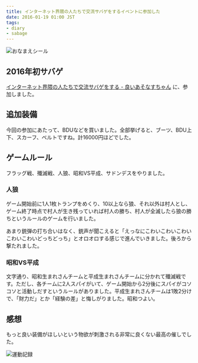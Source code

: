 ```yaml
---
title: インターネット界隈の人たちで交流サバゲをするイベントに参加した
date: 2016-01-19 01:00 JST
tags:
- diary
- sabage
---
```


![おなまえシール](2016/survival-game-01-nametag.jpg)

## 2016年初サバゲ
[インターネット界隈の人たちで交流サバゲをする - 良いあそなすちゃん](http://asonas.hatenablog.com/entry/2016/01/06/222228) に、参加しました。

## 追加装備
今回の参加にあたって、BDUなどを買いました。全部挙げると、ブーツ、BDU上下、スカーフ、ベルトですね。計16000円ほどでした。

## ゲームルール
フラッグ戦、殲滅戦、人狼、昭和VS平成、サドンデスをやりました。

### 人狼
ゲーム開始前に1人1枚トランプをめくり、10以上なら狼、それ以外は村人とし、ゲーム終了時点で村人が生き残っていれば村人の勝ち、村人が全滅したら狼の勝ちというルールのゲームを行いました。

あまり銃弾の打ち合いはなく、銃声が聞こえると「えっなにこわいこわいこわいこわいこわいどっちどっち」とオロオロする感じで進んでいきました。後ろから撃たれました。

### 昭和VS平成
文字通り、昭和生まれさんチームと平成生まれさんチームに分かれて殲滅戦です。ただし、各チームに2人スパイがいて、ゲーム開始から2分後にスパイがコソコソと活動しだすというルールがありました。平成生まれさんチームは1敗2分けで、「財力だ」とか「経験の差」と悔しがりました。昭和つよい。

## 感想
もっと良い装備がほしいという物欲が刺激される非常に良くない最高の催しでした。

![運動記録](2016/survival-game-01-fitbit.jpg)
